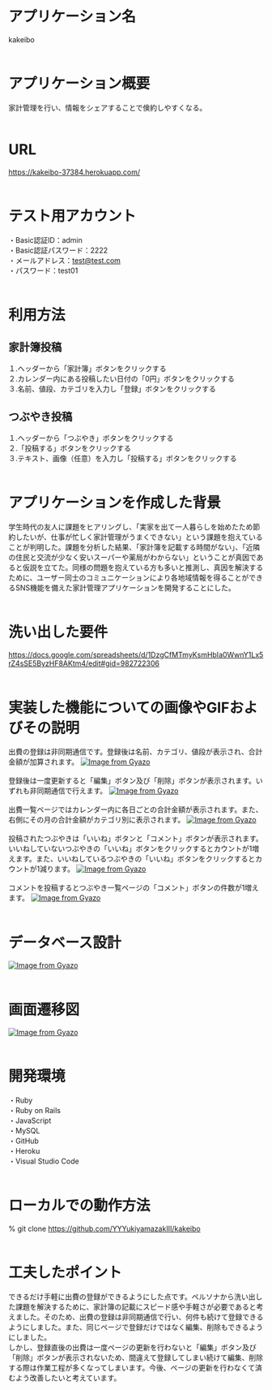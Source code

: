 # アプリケーション名
kakeibo</br>
</br>
# アプリケーション概要
家計管理を行い、情報をシェアすることで倹約しやすくなる。</br>
</br>
# URL
https://kakeibo-37384.herokuapp.com/</br>
</br>
# テスト用アカウント
・Basic認証ID：admin</br>
・Basic認証パスワード：2222</br>
・メールアドレス：test@test.com</br>
・パスワード：test01</br>
</br>
# 利用方法
## 家計簿投稿
１.ヘッダーから「家計簿」ボタンをクリックする</br>
２.カレンダー内にある投稿したい日付の「0円」ボタンをクリックする</br>
３.名前、値段、カテゴリを入力し「登録」ボタンをクリックする
## つぶやき投稿
１.ヘッダーから「つぶやき」ボタンをクリックする</br>
２.「投稿する」ボタンをクリックする</br>
３.テキスト、画像（任意）を入力し「投稿する」ボタンをクリックする</br>
</br>
# アプリケーションを作成した背景
学生時代の友人に課題をヒアリングし、「実家を出て一人暮らしを始めたため節約したいが、仕事が忙しく家計管理がうまくできない」という課題を抱えていることが判明した。課題を分析した結果、「家計簿を記載する時間がない」、「近隣の住民と交流が少なく安いスーパーや薬局がわからない」ということが真因であると仮説を立てた。同様の問題を抱えている方も多いと推測し、真因を解決するために、ユーザー同士のコミュニケーションにより各地域情報を得ることができるSNS機能を備えた家計管理アプリケーションを開発することにした。</br>
</br>
# 洗い出した要件
https://docs.google.com/spreadsheets/d/1DzgCfMTmyKsmHbIa0WwnY1Lx5rZ4sSE5ByzHF8AKtm4/edit#gid=982722306</br>
</br>
# 実装した機能についての画像やGIFおよびその説明
出費の登録は非同期通信です。登録後は名前、カテゴリ、値段が表示され、合計金額が加算されます。
[![Image from Gyazo](https://i.gyazo.com/8df9e32ac505ef6910186e9e4a2c80de.gif)](https://gyazo.com/8df9e32ac505ef6910186e9e4a2c80de)</br>
</br>
登録後は一度更新すると「編集」ボタン及び「削除」ボタンが表示されます。いずれも非同期通信で行えます。
[![Image from Gyazo](https://i.gyazo.com/a28a71fbaaf50e7f1323cb7a14f73109.gif)](https://gyazo.com/a28a71fbaaf50e7f1323cb7a14f73109)</br>
</br>
出費一覧ページではカレンダー内に各日ごとの合計金額が表示されます。また、右側にその月の合計金額がカテゴリ別に表示されます。
[![Image from Gyazo](https://i.gyazo.com/221c65d8a1d80e0af2e46993d41964c5.jpg)](https://gyazo.com/221c65d8a1d80e0af2e46993d41964c5)</br>
</br>
投稿されたつぶやきは「いいね」ボタンと「コメント」ボタンが表示されます。いいねしていないつぶやきの「いいね」ボタンをクリックするとカウントが1増えます。また、いいねしているつぶやきの「いいね」ボタンをクリックするとカウントが1減ります。
[![Image from Gyazo](https://i.gyazo.com/05573db32b4294b033785e7b158238c5.gif)](https://gyazo.com/05573db32b4294b033785e7b158238c5)</br>
</br>
コメントを投稿するとつぶやき一覧ページの「コメント」ボタンの件数が1増えます。
[![Image from Gyazo](https://i.gyazo.com/e3ebd8730c5a8a516b37310082288fb8.gif)](https://gyazo.com/e3ebd8730c5a8a516b37310082288fb8)</br>
</br>
# データベース設計
[![Image from Gyazo](https://i.gyazo.com/8071dfd342d259d320e59325b86d6d27.png)](https://gyazo.com/8071dfd342d259d320e59325b86d6d27)</br>
</br>
# 画面遷移図
[![Image from Gyazo](https://i.gyazo.com/0d991bf9afa85f8425e4c63ad6b05a84.png)](https://gyazo.com/0d991bf9afa85f8425e4c63ad6b05a84)</br>
</br>
# 開発環境
・Ruby</br>
・Ruby on Rails</br>
・JavaScript</br>
・MySQL</br>
・GitHub</br>
・Heroku</br>
・Visual Studio Code</br>
</br>
# ローカルでの動作方法
% git clone https://github.com/YYYukiyamazakIII/kakeibo</br>
</br>
# 工夫したポイント
できるだけ手軽に出費の登録ができるようにした点です。ペルソナから洗い出した課題を解決するために、家計簿の記載にスピード感や手軽さが必要であると考えました。そのため、出費の登録は非同期通信で行い、何件も続けて登録できるようにしました。また、同じページで登録だけではなく編集、削除もできるようにしました。</br>
しかし、登録直後の出費は一度ページの更新を行わないと「編集」ボタン及び「削除」ボタンが表示されないため、間違えて登録してしまい続けて編集、削除する際は作業工程が多くなってしまいます。今後、ページの更新を行わなくて済むよう改善したいと考えています。